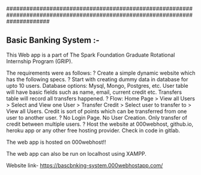 #############################################################################################################################
## Basic Banking System :-
This Web app is a part of The Spark Foundation Graduate Rotational Internship Program (GRIP).

The requirements were as follows:
? Create a simple dynamic website which has the following specs.
? Start with creating dummy data in database for upto 10 users.
Database options: Mysql, Mongo, Postgres, etc. User table will
have basic fields such as name, email, current credit etc. Transfers
table will record all transfers happened.
? Flow: Home Page > View all Users > Select and View one User >
Transfer Credit > Select user to transfer to > View all Users. Credit
is sort of points which can be transferred from one user to another
user.
? No Login Page. No User Creation. Only transfer of credit between
multiple users.
? Host the website at 000webhost, github.io, heroku app or any
other free hosting provider. Check in code in gitlab.

The web app is hosted on 000webhost!!

The web app can also be run on localhost using XAMPP.

Website link- https://bascbnking-system.000webhostapp.com/

